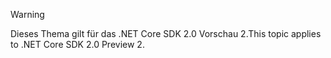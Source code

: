 > [!WARNING]
> <span data-ttu-id="b3385-101">Dieses Thema gilt für das .NET Core SDK 2.0 Vorschau 2.</span><span class="sxs-lookup"><span data-stu-id="b3385-101">This topic applies to .NET Core SDK 2.0 Preview 2.</span></span>